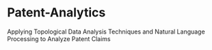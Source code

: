 # Patent-Analytics
Applying Topological Data Analysis Techniques and Natural Language Processing to Analyze Patent Claims
